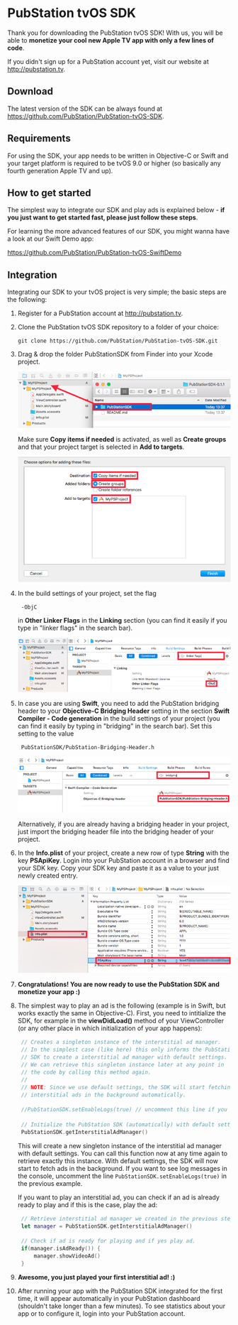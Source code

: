 PubStation tvOS SDK
===================

Thank you for downloading the PubStation tvOS SDK! With us, you will be able to **monetize your cool new Apple TV
app with only a few lines of code**. 

If you didn't sign up for a PubStation account yet, visit our website at http://pubstation.tv.

Download
--------

The latest version of the SDK can be always found at https://github.com/PubStation/PubStation-tvOS-SDK.

Requirements
------------

For using the SDK, your app needs to be written in Objective-C or Swift and your target platform is required
to be tvOS 9.0 or higher (so basically any fourth generation Apple TV and up).

How to get started
------------------

The simplest way to integrate our SDK and play ads is explained below - **if you just want to get started fast,
please just follow these steps**.

For learning the more advanced features of our SDK, you might wanna have a look at our Swift Demo app:

https://github.com/PubStation/PubStation-tvOS-SwiftDemo

Integration
-----------

Integrating our SDK to your tvOS project is very simple; the basic steps are the following:

1. Register for a PubStation account at http://pubstation.tv.

2. Clone the PubStation tvOS SDK repository to a folder of your choice:

   ```
   git clone https://github.com/PubStation/PubStation-tvOS-SDK.git
   ```

3. Drag & drop the folder PubStationSDK from Finder into your Xcode project.

   ![Drag & drop into Xcode project](images/1_sdk_drag_drop.png)

   Make sure **Copy items if needed** is activated, as well as **Create groups** and that your project target is
   selected in **Add to targets**.

   ![Copy items](images/2_sdk_copy_items.png)

4. In the build settings of your project, set the flag

   ```
    -ObjC
   ```

   in **Other Linker Flags** in the **Linking** section (you can find it easily if you type in "linker flags"
   in the search bar).

   ![-ObjC flag in Other Linker Flags](images/4_sdk_objc.png)

5. In case you are using **Swift**, you need to add the PubStation bridging header to your
   **Objective-C Bridging Header** setting in the section **Swift Compiler - Code generation** in the build
   settings of your project (you can find it easily by typing in "bridging" in the search bar).
   Set this setting to the value

   ```
    PubStationSDK/PubStation-Bridging-Header.h
   ```

   ![Include bridging header](images/5_sdk_bridging_header.png)


   Alternatively, if you are already having a bridging header in your project, just import the bridging header
   file into the bridging header of your project.

6. In the **Info.plist** of your project, create a new row of type **String** with the key **PSApiKey**.
   Login into your PubStation account in a browser and find your SDK key. Copy your SDK key and paste it
   as a value to your just newly created entry.

   ![Insert your PubStation SDK key](images/6_sdk_key.png)

7. **Congratulations! You are now ready to use the PubStation SDK and monetize your app :)**

8. The simplest way to play an ad is the following (example is in Swift, but works exactly the same in Objective-C).
   First, you need to intitialize the SDK, for example in the **viewDidLoad()** method of your ViewController (or any 
   other place in which initialization of your app happens):

   ```swift
    // Creates a singleton instance of the interstitial ad manager.
    // In the simplest case (like here) this only informs the PubStation
    // SDK to create a interstitial ad manager with default settings.
    // We can retrieve this singleton instance later at any point in
    // the code by calling this method again.
    //
    // NOTE: Since we use default settings, the SDK will start fetching
    // interstitial ads in the background automatically.

    //PubStationSDK.setEnableLogs(true) // uncomment this line if you want to see log messages in the console

    // Initialize the PubStation SDK (automatically) with default settings
    PubStationSDK.getInterstitialAdManager()
   ```

   This will create a new singleton instance of the interstitial ad manager with default settings.
   You can call this function now at any time again to retrieve exactly this instance.
   With default settings, the SDK will now start to fetch ads in the background.
   If you want to see log messages in the console, uncomment the line `PubStationSDK.setEnableLogs(true)`
   in the previous example. 
   
   If you want to play an interstitial ad, you can check if an ad is already ready to play
   and if this is the case, play the ad:

   ```swift
    // Retrieve interstitial ad manager we created in the previous step.
    let manager = PubStationSDK.getInterstitialAdManager()

    // Check if ad is ready for playing and if yes play ad.
    if(manager.isAdReady()) {
        manager.showVideoAd()
    }
   ```

9. **Awesome, you just played your first interstitial ad! :)**

10. After running your app with the PubStation SDK integrated for the first time, it will
   appear automatically in your PubStation dashboard (shouldn't take longer than a few minutes).
   To see statistics about your app or to configure it, login into your PubStation account.
